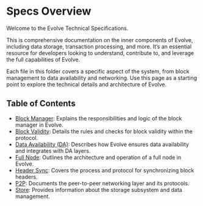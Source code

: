 # Specs Overview

Welcome to the Evolve Technical Specifications.

This is comprehensive documentation on the inner components of Evolve, including data storage, transaction processing, and more. It’s an essential resource for developers looking to understand, contribute to, and leverage the full capabilities of Evolve.

Each file in this folder covers a specific aspect of the system, from block management to data availability and networking. Use this page as a starting point to explore the technical details and architecture of Evolve.

## Table of Contents

- [Block Manager](/learn/specs/block-manager.md): Explains the responsibilities and logic of the block manager in Evolve.
- [Block Validity](/learn/specs/block-validity.md): Details the rules and checks for block validity within the protocol.
- [Data Availability (DA)](/learn/specs/da.md): Describes how Evolve ensures data availability and integrates with DA layers.
- [Full Node](/learn/specs/full_node.md): Outlines the architecture and operation of a full node in Evolve.
- [Header Sync](/learn/specs/header-sync.md): Covers the process and protocol for synchronizing block headers.
- [P2P](/learn/specs/p2p.md): Documents the peer-to-peer networking layer and its protocols.
- [Store](/learn/specs/store.md): Provides information about the storage subsystem and data management.
